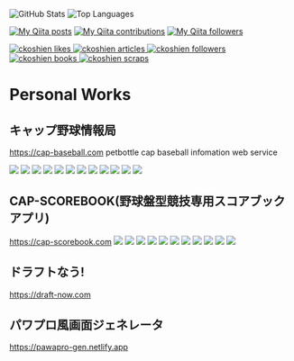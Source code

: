 ![GitHub Stats](https://github-readme-stats.vercel.app/api?username=ckoshien&count_private=true&show_icons=true)
![Top Languages](https://github-readme-stats.vercel.app/api/top-langs/?username=ckoshien&layout=compact)

[![My Qiita posts](https://qiita-badge.apiapi.app/s/ckoshien/posts.svg)](http://qiita.com/ckoshien)
[![My Qiita contributions](https://qiita-badge.apiapi.app/s/ckoshien/contributions.svg)](http://qiita.com/ckoshien)
[![My Qiita followers](https://qiita-badge.apiapi.app/s/ckoshien/followers.svg)](http://qiita.com/ckoshien)

<!-- Like のバッジ -->
  <a href="https://zenn.dev/ckoshien">
    <img src="https://zenn.badge.nikaera.com/s/ckoshien/likes?style=plastic" alt="ckoshien likes" />
  </a>

  <!-- Articles のバッジ -->
  <a href="https://zenn.dev/ckoshien/articles">
    <img src="https://zenn.badge.nikaera.com/s/ckoshien/articles?style=plastic" alt="ckoshien articles" />
  </a>

  <!-- Followers のバッジ -->
  <a href="https://zenn.dev/ckoshien/followers">
    <img src="https://zenn.badge.nikaera.com/s/ckoshien/followers?style=plastic" alt="ckoshien followers" />
  </a>

  <!-- Books のバッジ -->
  <a href="https://zenn.dev/ckoshien/books">
    <img src="https://zenn.badge.nikaera.com/s/ckoshien/books?style=plastic" alt="ckoshien books" />
  </a>

  <!-- Scraps のバッジ -->
  <a href="https://zenn.dev/ckoshien/scraps">
    <img src="https://zenn.badge.nikaera.com/s/ckoshien/scraps?style=plastic" alt="ckoshien scraps" />
  </a>
 
 # Personal Works
 ## キャップ野球情報局
 https://cap-baseball.com
 petbottle cap baseball infomation web service
 
 ![](https://img.shields.io/badge/next.js-000000?style=for-the-badge&logo=nextdotjs&logoColor=white)
 ![](https://img.shields.io/badge/Express.js-000000?style=for-the-badge&logo=express&logoColor=white)
 ![](https://img.shields.io/badge/Docker-2CA5E0?style=for-the-badge&logo=docker&logoColor=white)
 ![](https://img.shields.io/badge/Vercel-000000?style=for-the-badge&logo=vercel&logoColor=white)
 ![](https://img.shields.io/badge/MySQL-005C84?style=for-the-badge&logo=mysql&logoColor=white)
 ![](https://img.shields.io/badge/Canva-%2300C4CC.svg?&style=for-the-badge&logo=Canva&logoColor=white)
 ![](https://img.shields.io/badge/Unsplash-000000?style=for-the-badge&logo=Unsplash&logoColor=white)
 ![](https://img.shields.io/badge/Chart.js-FF6384?style=for-the-badge&logo=chartdotjs&logoColor=white)
 ![](https://img.shields.io/badge/Cypress-17202C?style=for-the-badge&logo=cypress&logoColor=white)
 ![](https://img.shields.io/badge/firebase-ffca28?style=for-the-badge&logo=firebase&logoColor=black)
 ![](https://img.shields.io/badge/Font_Awesome-339AF0?style=for-the-badge&logo=fontawesome&logoColor=white)
 ![](https://img.shields.io/badge/TypeScript-007ACC?style=for-the-badge&logo=typescript&logoColor=white)
 
 ## CAP-SCOREBOOK(野球盤型競技専用スコアブックアプリ)
 https://cap-scorebook.com
 ![](https://cap-scorebook.com/ogp.jpg)
 ![](https://img.shields.io/badge/next.js-000000?style=for-the-badge&logo=nextdotjs&logoColor=white)
 ![](https://img.shields.io/badge/Express.js-000000?style=for-the-badge&logo=express&logoColor=white)
 ![](https://img.shields.io/badge/Docker-2CA5E0?style=for-the-badge&logo=docker&logoColor=white)
 ![](https://img.shields.io/badge/Vercel-000000?style=for-the-badge&logo=vercel&logoColor=white)
 ![](https://img.shields.io/badge/MySQL-005C84?style=for-the-badge&logo=mysql&logoColor=white)
 ![](https://img.shields.io/badge/Canva-%2300C4CC.svg?&style=for-the-badge&logo=Canva&logoColor=white)
 ![](https://img.shields.io/badge/Chart.js-FF6384?style=for-the-badge&logo=chartdotjs&logoColor=white)
 ![](https://img.shields.io/badge/firebase-ffca28?style=for-the-badge&logo=firebase&logoColor=black)
 ![](https://img.shields.io/badge/Font_Awesome-339AF0?style=for-the-badge&logo=fontawesome&logoColor=white)
 ![](https://img.shields.io/badge/TypeScript-007ACC?style=for-the-badge&logo=typescript&logoColor=white)
 
 ## ドラフトなう!
 https://draft-now.com 
 
 ## パワプロ風画面ジェネレータ
 https://pawapro-gen.netlify.app
 

